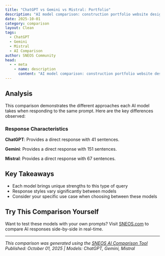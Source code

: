 ```yaml
---
title: "ChatGPT vs Gemini vs Mistral: Portfolio"
description: "AI model comparison: construction portfolio website design..."
date: 2025-10-01
category: comparison
layout: Clean
tags:
  - ChatGPT
  - Gemini
  - Mistral
  - AI Comparison
author: SNEOS Community
head:
  - - meta
    - name: description
      content: "AI model comparison: construction portfolio website design..."
---
```


<ChatComparison
  title="ChatGPT vs Gemini vs Mistral: Portfolio"
  prompt="construction portfolio website design"
  :responses='{
    "ChatGPT": "Creating a construction portfolio website design involves showcasing projects clearly, emphasizing professionalism, and making it easy for potential clients to learn about your services and contact you. Below is a guide and example structure to help you design an effective construction portfolio website.\n\n---\n\n### Key Elements of a Construction Portfolio Website\n\n1. **Homepage**\n   - Strong hero image or video showcasing a signature project.\n   - Company name, tagline, and a call-to-action (e.g., \u201CView Our Work,\u201D \u201CGet a Quote\u201D).\n   \n2. **About Us**\n   - Company history, mission, values.\n   - Team introductions with photos.\n   - Certifications, awards, and affiliations.\n\n3. **Portfolio / Projects**\n   - Grid or gallery of projects.\n   - Each project includes images, description, location, timeline, challenges, and solutions.\n   - Filters for project types (residential, commercial, infrastructure).\n\n4. **Services**\n   - Clear list and descriptions of construction services offered.\n   - Highlight specialties or unique approaches.\n\n5. **Testimonials**\n   - Client reviews and endorsements.\n   \n6. **Contact**\n   - Contact form.\n   - Location map.\n   - Phone, email, and office address.\n\n7. **Blog / News** (optional)\n   - Updates about ongoing projects and industry news.\n\n---\n\n### Design Suggestions\n\n- **Color scheme:** Use neutral, strong colors like navy blue, gray, white, and accent colors such as orange or yellow resembling construction signs.\n- **Typography:** Bold and clean fonts for headings; legible fonts for body text.\n- **Layout:** Use a clean, grid-based layout with ample white space.\n- **Imagery:** High-quality photos of completed projects, workers on site, and machinery.\n- **Responsive:** Mobile-friendly design.\n- **Navigation:** Sticky or hamburger menu for easy navigation.\n- **Load time:** Optimize images and scripts for fast loading.\n\n---\n\n### Example Structure (Content Outline)\n\n**Homepage**\n\u0060\u0060\u0060\n[Hero Image: Large construction site picture]\n[Headline] Building Your Vision Into Reality\n[Subheadline] Quality Construction Services You Can Trust\n[Call to Action Buttons] View Projects | Contact Us\n\u0060\u0060\u0060\n\n**About Us**\n\u0060\u0060\u0060\n[Image: Team or office]\nOur Story\nFounded in 2005, [Company Name] has delivered over 200 projects...\nOur Team\n[Photos and roles]\nCertifications \u0026 Awards\n[List]\n\u0060\u0060\u0060\n\n**Portfolio**\n\u0060\u0060\u0060\nFilter: All | Residential | Commercial | Infrastructure\n\n[Project Thumbnail 1]\n- Project Name\n- Location\n- Brief Description\n[Click to View Details]\n\n[Project Details Page]\n- High-res Photos\n- Project Overview\n- Challenges \u0026 Solutions\n- Client Testimonial (if available)\n\u0060\u0060\u0060\n\n**Services**\n\u0060\u0060\u0060\n- Residential Construction\n- Commercial Buildings\n- Renovation \u0026 Remodeling\n- Project Management\n- Custom Solutions\n\u0060\u0060\u0060\n\n**Testimonials**\n\u0060\u0060\u0060\n\u0022Excellent workmanship and attention to detail.\u0022 \u2013 Client A\n\u0022Professional and on schedule.\u0022 \u2013 Client B\n\u0060\u0060\u0060\n\n**Contact**\n\u0060\u0060\u0060\nContact Form: Name, Email, Message\nPhone: xxx-xxx-xxxx\nEmail: contact@company.com\nOffice Address: 123 Main St, City, State\nMap Embed\n\u0060\u0060\u0060\n\n---\n\n### Tools \u0026 Technologies\n\n- Website Builders: Wix, Squarespace, WordPress (with themes like Divi or Astra)\n- For custom development: HTML5, CSS3, JavaScript, React/Vue, Bootstrap\n- Image Optimization: TinyPNG, ImageOptim\n- Hosting: Bluehost, SiteGround, or similar\n\n---\n\nIf you want, I can help draft a sample homepage design in HTML/CSS or suggest portfolio templates suitable for construction businesses. Would you like that?",
    "Gemini": "Okay, let\u0027s break down the key elements of designing a killer construction portfolio website.  This will cover everything from strategy to specific design choices.\n\n**I.  Planning \u0026 Strategy: The Foundation**\n\nBefore you even think about fonts and colors, you need a solid plan.\n\n*   **Target Audience:** Who are you trying to attract?  Homeowners? Architects? Developers? General Contractors?  Government agencies? Knowing your audience will dictate the tone, content, and overall design.\n*   **Goals:** What do you want visitors to do?  Contact you for a quote?  Download a brochure?  View specific projects?  Learn about your services?  Define your objectives.\n*   **Unique Selling Proposition (USP):** What makes your construction company stand out?  Specialization in sustainable building?  Exceptional project management?  Decades of experience?  Highlight your strengths.\n*   **Content Inventory:** List all the content you need:\n    *   Homepage Text\n    *   About Us page\n    *   Services Page(s) (Detailed descriptions of each service you offer)\n    *   Project Portfolio (High-quality photos, descriptions, challenges overcome, client testimonials)\n    *   Testimonials\n    *   Blog (if applicable)\n    *   Contact Information\n    *   FAQ\n    *   Awards/Recognition\n    *   Certifications/Licenses\n*   **Brand Guidelines:** Do you already have a logo, color palette, and fonts?  If not, consider developing these *before* designing the website. Consistency is key.\n*   **Competitor Analysis:** Look at the websites of your competitors.  What do you like? What don\u0027t you like?  Identify gaps and opportunities.\n*   **SEO Keywords:** Research relevant keywords that potential clients will use to find construction companies like yours (e.g., \u0022residential construction [city]\u0022, \u0022commercial renovation [city]\u0022). Incorporate these keywords naturally into your website content.\n*   **Budget:** How much are you willing to spend on design, development, hosting, and maintenance?\n*   **Timeline:** When do you need the website to be live?\n*   **Mobile-First Approach:**  More and more people are using their phones to browse the internet. Make sure the website is responsive and looks great on mobile devices.\n\n**II.  Essential Website Sections \u0026 Content**\n\n*   **1. Homepage:**\n    *   **Hero Section:**  The first thing visitors see.  Use a stunning, high-quality image or video of a successful project.  Include a clear headline that conveys your USP and a concise call to action (CTA) button (e.g., \u0022Get a Free Quote,\u0022 \u0022View Our Projects,\u0022 \u0022Contact Us\u0022).\n    *   **About Us Snippet:**  A brief introduction to your company, focusing on your values and expertise.  Link to the full \u0022About Us\u0022 page.\n    *   **Services Overview:** Briefly highlight your core services (e.g., residential construction, commercial renovation, design-build).  Link to detailed service pages.\n    *   **Featured Projects:** Showcase 3-5 of your best projects with captivating images and brief descriptions.\n    *   **Testimonials:**  Display 2-3 client testimonials to build trust.\n    *   **Call to Action:**  Repeat a clear CTA (e.g., \u0022Get in Touch,\u0022 \u0022Request a Consultation\u0022).\n    *   **Trust Badges:** Display logos of industry affiliations, awards, certifications, and insurance providers.\n\n*   **2. About Us:**\n    *   **Company Story:**  Tell the story of your company\u0027s founding and growth.  Focus on your values, mission, and commitment to quality.\n    *   **Team Introduction:**  Introduce key team members with photos and brief bios.  This helps build trust and personal connection.\n    *   **Values \u0026 Philosophy:**  Clearly articulate your company\u0027s core values (e.g., integrity, safety, sustainability).\n    *   **Credentials \u0026 Qualifications:**  Highlight relevant licenses, certifications, awards, and memberships.\n\n*   **3. Services:**\n    *   **Detailed Service Pages:**  Create a separate page for each core service you offer.\n    *   **Clear Descriptions:**  Explain the benefits of each service and how you deliver value to clients.\n    *   **Project Examples:**  Showcase relevant projects within each service page.\n    *   **Call to Action:**  Include a specific CTA related to each service (e.g., \u0022Request a Quote for Commercial Renovation\u0022).\n\n*   **4. Portfolio (Projects):**\n    *   **High-Quality Photography:**  This is the MOST important element of your portfolio.  Invest in professional photos that showcase the quality and craftsmanship of your work.  Use before-and-after photos whenever possible.\n    *   **Project Descriptions:**  Provide detailed descriptions of each project, including:\n        *   Project Name\n        *   Location\n        *   Client (if permitted)\n        *   Project Type\n        *   Scope of Work\n        *   Challenges Overcome\n        *   Unique Features\n        *   Materials Used\n        *   Budget (if permitted)\n        *   Timeline\n    *   **Project Categorization:**  Organize projects by type (e.g., residential, commercial, industrial) or service (e.g., new construction, renovation, remodeling).\n    *   **Filter and Search Functionality:**  Allow visitors to easily find specific projects.\n    *   **Client Testimonials (per project):**  Include a testimonial from the client for each project whenever possible.\n    *   **Image Gallery:**  Showcase multiple angles and details of each project.\n\n*   **5. Testimonials:**\n    *   **Authenticity:**  Use real testimonials from satisfied clients.\n    *   **Specificity:**  Encourage clients to provide specific details about their experience.\n    *   **Photos (Optional):**  Include photos of the clients who provided the testimonials (with their permission).\n    *   **Credibility:**  Include the client\u0027s name, title, and company (if applicable).\n\n*   **6. Contact:**\n    *   **Contact Form:**  Include a simple and easy-to-use contact form.\n    *   **Phone Number:**  Display your phone number prominently.\n    *   **Email Address:**  Provide your email address.\n    *   **Physical Address (if applicable):**  Include your physical address if you have an office or showroom.\n    *   **Map:**  Embed a Google Map to show your location.\n    *   **Social Media Links:**  Link to your company\u0027s social media profiles.\n\n*   **7. Blog (Optional):**\n    *   **Industry Insights:**  Share your knowledge and expertise through blog posts on topics relevant to your target audience (e.g., \u0022Tips for Planning a Home Renovation,\u0022 \u0022The Latest Trends in Commercial Construction\u0022).\n    *   **Project Updates:**  Provide updates on ongoing projects.\n    *   **Company News:**  Share news about your company, awards, and events.\n    *   **SEO Benefits:**  A blog can help improve your website\u0027s search engine ranking.\n\n**III. Design Principles \u0026 Elements**\n\n*   **Clean \u0026 Modern Design:**  Avoid clutter and use a minimalist design approach.\n*   **Professional Photography:**  As mentioned earlier, high-quality photos are crucial.\n*   **Color Palette:**  Choose a color palette that reflects your brand and evokes trust and professionalism.  Consider using neutral colors with accent colors.  Avoid overly bright or jarring colors.\n*   **Typography:**  Use clear and readable fonts.  Choose a font pairing that is both visually appealing and easy to read.  Use different font sizes and weights to create hierarchy and visual interest.\n*   **White Space:**  Use plenty of white space (negative space) to create a clean and uncluttered layout.  White space helps to improve readability and allows the content to breathe.\n*   **Visual Hierarchy:**  Use visual cues such as size, color, and placement to guide the visitor\u0027s eye and highlight important information.\n*   **Call to Actions (CTAs):**  Use clear and concise CTAs to encourage visitors to take action.  Use contrasting colors to make CTAs stand out.\n*   **Mobile-Responsive Design:**  Ensure that your website is fully responsive and looks great on all devices.\n*   **Fast Loading Speed:**  Optimize images and code to ensure that your website loads quickly.  Slow loading speeds can frustrate visitors and hurt your search engine ranking.\n*   **Easy Navigation:**  Make it easy for visitors to find what they are looking for.  Use a clear and intuitive navigation menu.\n\n**IV.  Technology \u0026 Development**\n\n*   **Content Management System (CMS):**  Use a CMS like WordPress, Drupal, or Joomla to easily manage your website content. WordPress is generally recommended for its ease of use and extensive plugin library.\n*   **Hosting:**  Choose a reliable web hosting provider.\n*   **Domain Name:**  Choose a domain name that is easy to remember and relevant to your business.\n*   **SSL Certificate:**  Install an SSL certificate to secure your website and protect your visitors\u0027 data.  This is indicated by the \u0022https\u0022 in the address bar.\n*   **SEO Optimization:**  Optimize your website for search engines.  Use relevant keywords in your content, meta descriptions, and image alt tags.\n*   **Analytics:**  Install Google Analytics to track your website traffic and user behavior.\n\n**V. Examples of Good Construction Portfolio Websites (for Inspiration)**\n\n(Note:  I can\u0027t browse the internet in real-time, so I can\u0027t give you *live* up-to-the-minute examples.  However, I can give you search terms and features to look for when you\u0027re browsing.)\n\n*   **Search Terms:**\n    *   \u0022construction portfolio website examples\u0022\n    *   \u0022best construction websites\u0022\n    *   \u0022construction company website design\u0022\n    *   \u0022[City] construction company portfolio\u0022\n\n*   **Things to Look For in Examples:**\n    *   **High-Quality Visuals:**  Pay attention to the quality of the photography and video.\n    *   **Clear Navigation:**  Is the website easy to navigate?\n    *   **Compelling Content:**  Is the content informative and engaging?\n    *   **Strong Call to Actions:**  Are the CTAs clear and effective?\n    *   **Mobile Responsiveness:**  Does the website look good on mobile devices?\n    *   **Testimonials:**  Are testimonials prominently displayed?\n    *   **Project Details:**  Are project descriptions thorough and informative?\n\n**VI.  Key Takeaways**\n\n*   **Focus on Visuals:**  High-quality photography is essential for showcasing your work.\n*   **Highlight Your Expertise:**  Clearly communicate your unique selling proposition and the value you provide to clients.\n*   **Build Trust:**  Use testimonials, certifications, and credentials to build trust and credibility.\n*   **Make it Easy to Contact You:**  Provide clear contact information and a simple contact form.\n*   **Optimize for Mobile:**  Ensure that your website is fully responsive and looks great on all devices.\n*   **Keep it Updated:**  Regularly update your website with new projects, testimonials, and blog posts.\n\nBy following these guidelines, you can create a compelling construction portfolio website that will attract new clients and help you grow your business. Good luck!\n",
    "Mistral": "Creating a construction portfolio website involves showcasing your projects, services, and expertise in a visually appealing and user-friendly manner. Here\u2019s a step-by-step guide to help you design an effective construction portfolio website:\n\n### 1. Define Your Goals\n- **Purpose**: Determine the primary purpose of your website (e.g., attracting new clients, showcasing completed projects, providing information about your services).\n- **Target Audience**: Identify who your target audience is (e.g., homeowners, commercial developers, architects).\n\n### 2. Choose a Platform\n- **Website Builders**: Platforms like Wix, Squarespace, or WordPress offer templates and tools to create a professional website without coding.\n- **Custom Development**: For more customization, consider hiring a web developer to build a site from scratch.\n\n### 3. Plan Your Content\n- **Homepage**: Include a brief introduction, a call-to-action (CTA), and a showcase of your best projects.\n- **About Us**: Provide information about your company, its history, mission, and values.\n- **Services**: Detail the types of construction services you offer (e.g., residential, commercial, renovations).\n- **Portfolio**: High-quality images and descriptions of completed projects.\n- **Testimonials**: Client reviews and testimonials to build credibility.\n- **Contact**: Easy-to-use contact forms, phone numbers, email addresses, and physical addresses.\n- **Blog/News**: Regular updates on industry trends, company news, and completed projects.\n\n### 4. Design Elements\n- **Layout**: Use a clean, modern layout with plenty of white space.\n- **Color Scheme**: Choose a color scheme that reflects your brand and is easy on the eyes.\n- **Typography**: Select readable fonts and use them consistently.\n- **Images**: High-quality, professional images of your projects.\n- **Navigation**: Ensure the site is easy to navigate with a clear menu structure.\n\n### 5. Key Pages\n- **Homepage**:\n  - **Hero Section**: A striking image or video with a compelling headline.\n  - **Introduction**: A brief overview of your company.\n  - **Featured Projects**: Highlight your best work.\n  - **CTA**: Encourage visitors to contact you or explore your services.\n\n- **About Us**:\n  - **Company History**: A timeline or narrative of your company\u2019s journey.\n  - **Team**: Introduce key team members with photos and bios.\n  - **Mission and Values**: Share your company\u2019s core principles.\n\n- **Services**:\n  - **Service Categories**: Clearly define each service you offer.\n  - **Detailed Descriptions**: Provide information on what each service entails.\n  - **Images/Videos**: Visual aids to illustrate your services.\n\n- **Portfolio**:\n  - **Project Gallery**: Organized by type (e.g., residential, commercial).\n  - **Project Details**: Include descriptions, images, and any relevant information (e.g., timeline, budget).\n\n- **Testimonials**:\n  - **Client Reviews**: Include quotes and, if possible, photos of clients.\n  - **Case Studies**: Detailed stories of successful projects.\n\n- **Contact**:\n  - **Contact Form**: Easy-to-use form for inquiries.\n  - **Contact Information**: Phone number, email, and physical address.\n  - **Map**: Embed a Google Map for easy location.\n\n### 6. Optimize for SEO\n- **Keywords**: Use relevant keywords throughout your content.\n- **Meta Tags**: Optimize meta titles and descriptions.\n- **Alt Text**: Use descriptive alt text for images.\n- **Mobile-Friendly**: Ensure your site is responsive and works well on mobile devices.\n\n### 7. Test and Launch\n- **Testing**: Test your website on different devices and browsers to ensure compatibility.\n- **Feedback**: Get feedback from colleagues, friends, or a focus group.\n- **Launch**: Once everything is tested and approved, launch your website.\n\n### 8. Maintain and Update\n- **Regular Updates**: Keep your portfolio and blog updated with new projects and content.\n- **Analytics**: Use tools like Google Analytics to track performance and make improvements.\n- **Security**: Ensure your website is secure with SSL certificates and regular updates.\n\n### Example Tools and Resources\n- **Website Builders**: Wix, Squarespace, WordPress.\n- **Image Editing**: Adobe Photoshop, Canva.\n- **SEO Tools**: Google Analytics, SEMrush.\n- **Hosting**: Bluehost, SiteGround.\n\nBy following these steps, you can create a professional and effective construction portfolio website that showcases your work and attracts new clients."
  }'
  published-date="19:33"
/>

## Analysis

This comparison demonstrates the different approaches each AI model takes when responding to the same prompt. Here are the key differences observed:

### Response Characteristics

**ChatGPT**: Provides a direct response with 41 sentences. 

**Gemini**: Provides a direct response with 151 sentences. 

**Mistral**: Provides a direct response with 67 sentences. 

## Key Takeaways

- Each model brings unique strengths to this type of query
- Response styles vary significantly between models
- Consider your specific use case when choosing between these models

## Try This Comparison Yourself

Want to test these models with your own prompts? Visit [SNEOS.com](https://sneos.com) to compare AI responses side-by-side in real-time.

---

*This comparison was generated using the [SNEOS AI Comparison Tool](https://sneos.com)*
*Published: October 01, 2025 | Models: ChatGPT, Gemini, Mistral*
